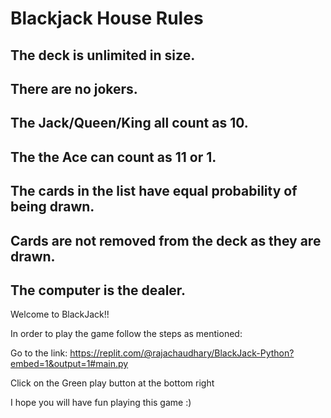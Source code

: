 # Blackjack House Rules #

## The deck is unlimited in size. 
## There are no jokers. 
## The Jack/Queen/King all count as 10.
## The the Ace can count as 11 or 1.
## The cards in the list have equal probability of being drawn.
## Cards are not removed from the deck as they are drawn.
## The computer is the dealer.

Welcome to BlackJack!!

In order to play the game follow the steps as mentioned:

Go to the link: https://replit.com/@rajachaudhary/BlackJack-Python?embed=1&output=1#main.py

Click on the Green play button at the bottom right

I hope you will have fun playing this game :)